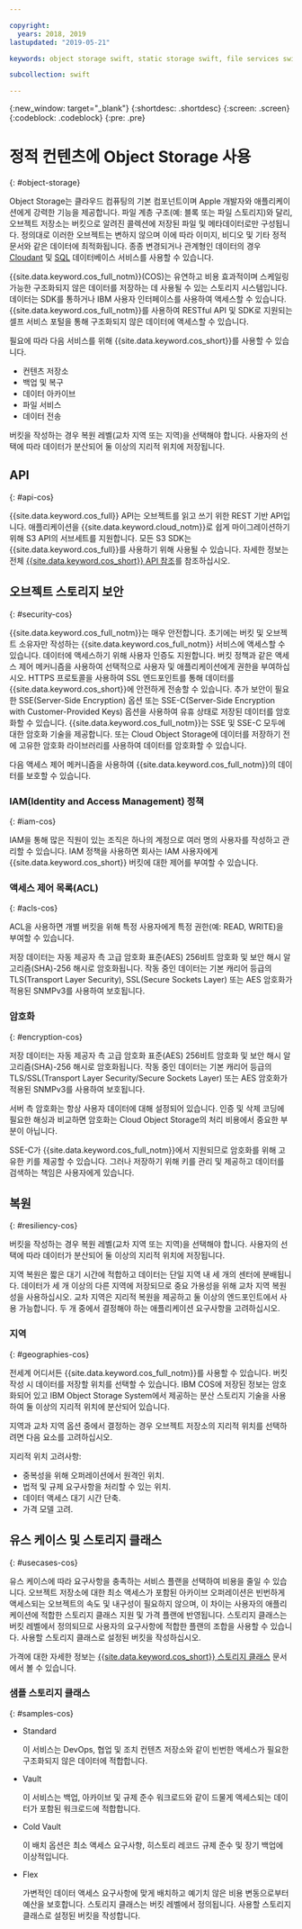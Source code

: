 ```yaml
---

copyright:
  years: 2018, 2019
lastupdated: "2019-05-21"

keywords: object storage swift, static storage swift, file services swift, swift storage class, cos swift, swift data encryption, static swift

subcollection: swift

---
```


{:new_window: target="_blank"}
{:shortdesc: .shortdesc}
{:screen: .screen}
{:codeblock: .codeblock}
{:pre: .pre}

# 정적 컨텐츠에 Object Storage 사용
{: #object-storage}

Object Storage는 클라우드 컴퓨팅의 기본 컴포넌트이며 Apple 개발자와 애플리케이션에게 강력한 기능을 제공합니다. 파일 계층 구조(예: 블록 또는 파일 스토리지)와 달리, 오브젝트 저장소는 버킷으로 알려진 콜렉션에 저장된 파일 및 메타데이터로만 구성됩니다. 정의대로 이러한 오브젝트는 변하지 않으며 이에 따라 이미지, 비디오 및 기타 정적 문서와 같은 데이터에 최적화됩니다. 종종 변경되거나 관계형인 데이터의 경우 [Cloudant](/docs/swift/data?topic=swift-cloudant#cloudant) 및 [SQL](/docs/swift/data?topic=swift-sql_data#sql_data) 데이터베이스 서비스를 사용할 수 있습니다.

{{site.data.keyword.cos_full_notm}}(COS)는 유연하고 비용 효과적이며 스케일링 가능한 구조화되지 않은 데이터를 저장하는 데 사용될 수 있는 스토리지 시스템입니다. 데이터는 SDK를 통하거나 IBM 사용자 인터페이스를 사용하여 액세스할 수 있습니다. {{site.data.keyword.cos_full_notm}}를 사용하여 RESTful API 및 SDK로 지원되는 셀프 서비스 포털을 통해 구조화되지 않은 데이터에 액세스할 수 있습니다. 

필요에 따라 다음 서비스를 위해 {{site.data.keyword.cos_short}}를 사용할 수 있습니다.

* 컨텐츠 저장소
* 백업 및 복구
* 데이터 아카이브
* 파일 서비스
* 데이터 전송

버킷을 작성하는 경우 복원 레벨(교차 지역 또는 지역)을 선택해야 합니다. 사용자의 선택에 따라 데이터가 분산되어 둘 이상의 지리적 위치에 저장됩니다.

## API
{: #api-cos}

{{site.data.keyword.cos_full}} API는 오브젝트를 읽고 쓰기 위한 REST 기반 API입니다. 애플리케이션을 {{site.data.keyword.cloud_notm}}로 쉽게 마이그레이션하기 위해 S3 API의 서브세트를 지원합니다. 모든 S3 SDK는 {{site.data.keyword.cos_full}}를 사용하기 위해 사용될 수 있습니다. 자세한 정보는 전체 [{{site.data.keyword.cos_short}} API 참조](/docs/services/cloud-object-storage/api-reference?topic=cloud-object-storage-compatibility-api-about#about-the-ibm-cloud-object-storage-api)를 참조하십시오.

## 오브젝트 스토리지 보안
{: #security-cos}

{{site.data.keyword.cos_full_notm}}는 매우 안전합니다. 초기에는 버킷 및 오브젝트 소유자만 작성하는 {{site.data.keyword.cos_full_notm}} 서비스에 액세스할 수 있습니다. 데이터에 액세스하기 위해 사용자 인증도 지원합니다. 버킷 정책과 같은 액세스 제어 메커니즘을 사용하여 선택적으로 사용자 및 애플리케이션에게 권한을 부여하십시오. HTTPS 프로토콜을 사용하여 SSL 엔드포인트를 통해 데이터를 {{site.data.keyword.cos_short}}에 안전하게 전송할 수 있습니다. 추가 보안이 필요한 SSE(Server-Side Encryption) 옵션 또는 SSE-C(Server-Side Encryption with Customer-Provided Keys) 옵션을 사용하여 유휴 상태로 저장된 데이터를 암호화할 수 있습니다. {{site.data.keyword.cos_full_notm}}는 SSE 및 SSE-C 모두에 대한 암호화 기술을 제공합니다. 또는 Cloud Object Storage에 데이터를 저장하기 전에 고유한 암호화 라이브러리를 사용하여 데이터를 암호화할 수 있습니다.

다음 액세스 제어 메커니즘을 사용하여 {{site.data.keyword.cos_full_notm}}의 데이터를 보호할 수 있습니다.

### IAM(Identity and Access Management) 정책
{: #iam-cos}

IAM을 통해 많은 직원이 있는 조직은 하나의 계정으로 여러 명의 사용자를 작성하고 관리할 수 있습니다. IAM 정책을 사용하면 회사는 IAM 사용자에게 {{site.data.keyword.cos_short}} 버킷에 대한 제어를 부여할 수 있습니다.

### 액세스 제어 목록(ACL)
{: #acls-cos}

ACL을 사용하면 개별 버킷을 위해 특정 사용자에게 특정 권한(예: READ, WRITE)을 부여할 수 있습니다.

저장 데이터는 자동 제공자 측 고급 암호화 표준(AES) 256비트 암호화 및 보안 해시 알고리즘(SHA)-256 해시로 암호화됩니다. 작동 중인 데이터는 기본 캐리어 등급의 TLS(Transport Layer Security), SSL(Secure Sockets Layer) 또는 AES 암호화가 적용된 SNMPv3를 사용하여 보호됩니다.

### 암호화
{: #encryption-cos}

저장 데이터는 자동 제공자 측 고급 암호화 표준(AES) 256비트 암호화 및 보안 해시 알고리즘(SHA)-256 해시로 암호화됩니다. 작동 중인 데이터는 기본 캐리어 등급의 TLS/SSL(Transport Layer Security/Secure Sockets Layer) 또는 AES 암호화가 적용된 SNMPv3를 사용하여 보호됩니다.

서버 측 암호화는 항상 사용자 데이터에 대해 설정되어 있습니다. 인증 및 삭제 코딩에 필요한 해싱과 비교하면 암호화는 Cloud Object Storage의 처리 비용에서 중요한 부분이 아닙니다.

SSE-C가 {{site.data.keyword.cos_full_notm}}에서 지원되므로 암호화를 위해 고유한 키를 제공할 수 있습니다. 그러나 저장하기 위해 키를 관리 및 제공하고 데이터를 검색하는 책임은 사용자에게 있습니다.

## 복원
{: #resiliency-cos}

버킷을 작성하는 경우 복원 레벨(교차 지역 또는 지역)을 선택해야 합니다. 사용자의 선택에 따라 데이터가 분산되어 둘 이상의 지리적 위치에 저장됩니다.

지역 복원은 짧은 대기 시간에 적합하고 데이터는 단일 지역 내 세 개의 센터에 분배됩니다. 데이터가 세 개 이상의 다른 지역에 저장되므로 중요 가용성을 위해 교차 지역 복원성을 사용하십시오. 교차 지역은 지리적 복원을 제공하고 둘 이상의 엔드포인트에서 사용 가능합니다. 두 개 중에서 결정해야 하는 애플리케이션 요구사항을 고려하십시오.

### 지역
{: #geographies-cos}

전세계 어디서든 {{site.data.keyword.cos_full_notm}}를 사용할 수 있습니다. 버킷 작성 시 데이터를 저장할 위치를 선택할 수 있습니다. IBM COS에 저장된 정보는 암호화되어 있고 IBM Object Storage System에서 제공하는 분산 스토리지 기술을 사용하여 둘 이상의 지리적 위치에 분산되어 있습니다. 

지역과 교차 지역 옵션 중에서 결정하는 경우 오브젝트 저장소의 지리적 위치를 선택하려면 다음 요소를 고려하십시오.

지리적 위치 고려사항:
* 중복성을 위해 오퍼레이션에서 원격인 위치.
* 법적 및 규제 요구사항을 처리할 수 있는 위치.
* 데이터 액세스 대기 시간 단축.
* 가격 모델 고려.

## 유스 케이스 및 스토리지 클래스
{: #usecases-cos}

유스 케이스에 따라 요구사항을 충족하는 서비스 플랜을 선택하여 비용을 줄일 수 있습니다. 오브젝트 저장소에 대한 최소 액세스가 포함된 아카이브 오퍼레이션은 빈번하게 액세스되는 오브젝트의 속도 및 내구성이 필요하지 않으며, 이 차이는 사용자의 애플리케이션에 적합한 스토리지 클래스 지원 및 가격 플랜에 반영됩니다. 스토리지 클래스는 버킷 레벨에서 정의되므로 사용자의 요구사항에 적합한 플랜의 조합을 사용할 수 있습니다. 사용할 스토리지 클래스로 설정된 버킷을 작성하십시오.

가격에 대한 자세한 정보는 [{{site.data.keyword.cos_short}} 스토리지 클래스](/docs/services/cloud-object-storage/help?topic=cloud-object-storage-billing#ibm-cos-pricing) 문서에서 볼 수 있습니다.

### 샘플 스토리지 클래스
{: #samples-cos}

- Standard
  
  이 서비스는 DevOps, 협업 및 조치 컨텐츠 저장소와 같이 빈번한 액세스가 필요한 구조화되지 않은 데이터에 적합합니다. 

- Vault
  
  이 서비스는 백업, 아카이브 및 규제 준수 워크로드와 같이 드물게 액세스되는 데이터가 포함된 워크로드에 적합합니다. 

- Cold Vault
  
  이 배치 옵션은 최소 액세스 요구사항, 히스토리 레코드 규제 준수 및 장기 백업에 이상적입니다. 

- Flex

  가변적인 데이터 액세스 요구사항에 맞게 배치하고 예기치 않은 비용 변동으로부터 예산을 보호합니다. 스토리지 클래스는 버킷 레벨에서 정의됩니다. 사용할 스토리지 클래스로 설정된 버킷을 작성합니다. 


